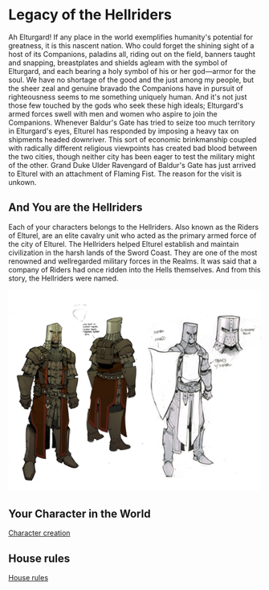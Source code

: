 # Legacy of the Hellriders

Ah Elturgard! If any place in the world exemplifies
humanity's potential for greatness, it is this nascent
nation. Who could forget the shining sight of a host of its
Companions, paladins all, riding out on the field, banners
taught and snapping, breastplates and shields agleam
with the symbol of Elturgard, and each bearing a holy
symbol of his or her god—armor for the soul. We have
no shortage of the good and the just among my people,
but the sheer zeal and genuine bravado the Companions
have in pursuit of righteousness seems to me something
uniquely human. And it's not just those few touched by
the gods who seek these high ideals; Elturgard's armed
forces swell with men and women who aspire to join
the Companions.
Whenever Baldur's Gate has tried to seize too much
territory in Elturgard's eyes, Elturel has responded by
imposing a heavy tax on shipments headed downriver.
This sort of economic brinkmanship coupled with
radically different religious viewpoints has created bad
blood between the two cities, though neither city has
been eager to test the military might of the other.
Grand Duke Ulder Ravengard of Baldur's Gate has just
arrived to Elturel with an attachment of Flaming Fist.
The reason for the visit is unkown.


## And You are the Hellriders

Each of your characters belongs to the Hellriders. Also
known as the Riders of Elturel, are an elite cavalry
unit who acted as the primary armed force of the city
of Elturel. The Hellriders helped Elturel establish and
maintain civilization in the harsh lands of the Sword
Coast. They are one of the most renowned and wellregarded
military forces in the Realms. It was said
that a company of Riders had once ridden into the
Hells themselves. And from this story, the Hellriders
were named.


![hellriders](images/hellriders.jpg "hellriders")


## Your Character in the World

[Character creation](charactercreation "title")

## House rules

[House rules](houserules "House rules")




